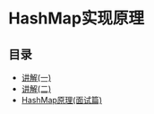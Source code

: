 # HashMap实现原理

## 目录

* [讲解\(一\)](yuan-li-ff08-yi-ff09.md) 
* [讲解\(二\)](jiang-89e328-4e8c29.md) 
* [HashMap原理\(面试篇\)](hashmapde-gong-zuo-yuan-740628-mian-shi-7bc729.md) 



